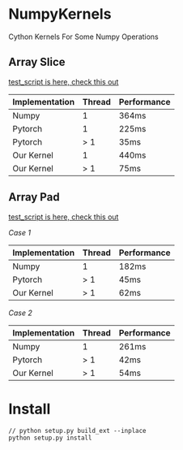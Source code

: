 # NumpyKernels
Cython Kernels For Some Numpy Operations

## Array Slice
[test_script is here, check this out](tests/test_slice.py)

|Implementation|Thread|Performance|
|---|---|---|
|Numpy|1|364ms|
|Pytorch|1|225ms|
|Pytorch|\> 1|35ms|
|Our Kernel|1|440ms|
|Our Kernel|\> 1|75ms|

## Array Pad
[test_script is here, check this out](tests/test_pad.py)

*Case 1*

|Implementation|Thread|Performance|
|---|---|---|
|Numpy|1|182ms|
|Pytorch|\> 1|45ms|
|Our Kernel|\> 1|62ms|

*Case 2*

|Implementation|Thread|Performance|
|---|---|---|
|Numpy|1|261ms|
|Pytorch|\> 1|42ms|
|Our Kernel|\> 1|54ms|

# Install

    // python setup.py build_ext --inplace
    python setup.py install
